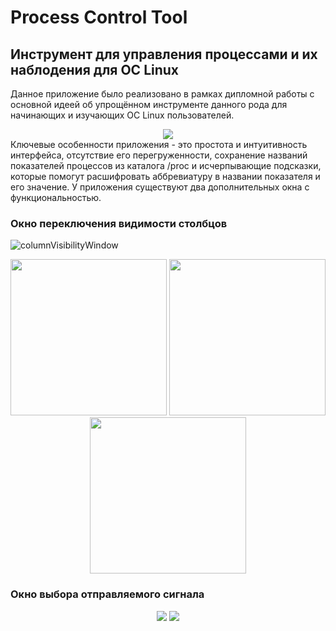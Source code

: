 # Process Control Tool
## Инструмент для управления процессами и их наблодения для ОС Linux
Данное приложение было реализовано в рамках дипломной работы с основной идеей об упрощённом инструменте данного рода для начинающих и изучающих ОС Linux пользователей.
<div align = "middle">
 <img src="https://github.com/user-attachments/assets/cb69c26b-53d0-47fe-9d53-aab634c66aaa">
</div>
Ключевые особенности приложения - это простота и интуитивность интерфейса, отсутствие его перегруженности, сохранение названий показателей процессов из каталога /proc и исчерпывающие подсказки, которые помогут расшифровать аббревиатуру в названии показателя и его значение.
У приложения существуют два дополнительных окна с функциональностью.

### Окно переключения видимости столбцов
![columnVisibilityWindow](https://github.com/user-attachments/assets/006942d6-3b2b-4b1d-81e1-317c3eee8dd6)
<div align = "middle">
<img src="https://github.com/user-attachments/assets/7d501ba9-f657-491a-818d-3ee2471b0574" width = "250"> 
<img src="https://github.com/user-attachments/assets/873f5251-92ba-4325-b125-db0df3d918be" width = "250"> 
<img src="https://github.com/user-attachments/assets/c6b404e1-f595-4df7-b983-11b01cd7bad4" width = "250">
</div>

### Окно выбора отправляемого сигнала
<div align = "middle">
<img src="https://github.com/user-attachments/assets/c78fba0a-f5d4-4f03-b88d-b9f74c670f81" align = "top">
<img src="https://github.com/user-attachments/assets/d94723bd-c6db-4a9d-961d-46d0a1d21ebd">
</div>

